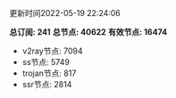 更新时间2022-05-19 22:24:06

**总订阅: 241**
**总节点: 40622**
**有效节点: 16474**
- v2ray节点: 7094
- ss节点: 5749
- trojan节点: 817
- ssr节点: 2814
